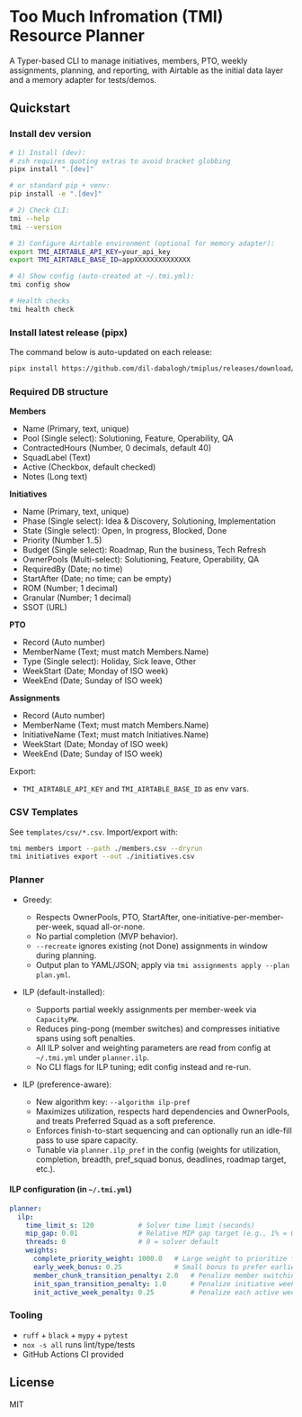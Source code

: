 # Too Much Infromation (TMI) Resource Planner

A Typer-based CLI to manage initiatives, members, PTO, weekly assignments, planning, and reporting,
with Airtable as the initial data layer and a memory adapter for tests/demos.

## Quickstart

### Install dev version

```bash
# 1) Install (dev):
# zsh requires quoting extras to avoid bracket globbing
pipx install ".[dev]"

# or standard pip + venv:
pip install -e ".[dev]"

# 2) Check CLI:
tmi --help
tmi --version

# 3) Configure Airtable environment (optional for memory adapter):
export TMI_AIRTABLE_API_KEY=your_api_key
export TMI_AIRTABLE_BASE_ID=appXXXXXXXXXXXXXX

# 4) Show config (auto-created at ~/.tmi.yml):
tmi config show

# Health checks
tmi health check
```

### Install latest release (pipx)

The command below is auto-updated on each release:

<!-- INSTALL_LATEST_START -->
```bash
pipx install https://github.com/dil-dabalogh/tmiplus/releases/download/v0.0.5/tmiplus-0.0.5-py3-none-any.whl
```
<!-- INSTALL_LATEST_END -->


### Required DB structure

**Members**
- Name (Primary, text, unique)
- Pool (Single select): Solutioning, Feature, Operability, QA
- ContractedHours (Number, 0 decimals, default 40)
- SquadLabel (Text)
- Active (Checkbox, default checked)
- Notes (Long text)

**Initiatives**
- Name (Primary, text, unique)
- Phase (Single select): Idea & Discovery, Solutioning, Implementation
- State (Single select): Open, In progress, Blocked, Done
- Priority (Number 1..5)
- Budget (Single select): Roadmap, Run the business, Tech Refresh
- OwnerPools (Multi-select): Solutioning, Feature, Operability, QA
- RequiredBy (Date; no time)
- StartAfter (Date; no time; can be empty)
- ROM (Number; 1 decimal)
- Granular (Number; 1 decimal)
- SSOT (URL)

**PTO**
- Record (Auto number)
- MemberName (Text; must match Members.Name)
- Type (Single select): Holiday, Sick leave, Other
- WeekStart (Date; Monday of ISO week)
- WeekEnd (Date; Sunday of ISO week)

**Assignments**
- Record (Auto number)
- MemberName (Text; must match Members.Name)
- InitiativeName (Text; must match Initiatives.Name)
- WeekStart (Date; Monday of ISO week)
- WeekEnd (Date; Sunday of ISO week)

Export:
- `TMI_AIRTABLE_API_KEY` and `TMI_AIRTABLE_BASE_ID` as env vars.

### CSV Templates

See `templates/csv/*.csv`. Import/export with:
```bash
tmi members import --path ./members.csv --dryrun
tmi initiatives export --out ./initiatives.csv
```

### Planner

- Greedy:
  - Respects OwnerPools, PTO, StartAfter, one-initiative-per-member-per-week, squad all-or-none.
  - No partial completion (MVP behavior).
  - `--recreate` ignores existing (not Done) assignments in window during planning.
  - Output plan to YAML/JSON; apply via `tmi assignments apply --plan plan.yml`.

- ILP (default-installed):
  - Supports partial weekly assignments per member-week via `CapacityPW`.
  - Reduces ping-pong (member switches) and compresses initiative spans using soft penalties.
  - All ILP solver and weighting parameters are read from config at `~/.tmi.yml` under `planner.ilp`.
  - No CLI flags for ILP tuning; edit config instead and re-run.

- ILP (preference-aware):
  - New algorithm key: `--algorithm ilp-pref`
  - Maximizes utilization, respects hard dependencies and OwnerPools, and treats Preferred Squad as a soft preference.
  - Enforces finish-to-start sequencing and can optionally run an idle-fill pass to use spare capacity.
  - Tunable via `planner.ilp_pref` in the config (weights for utilization, completion, breadth, pref_squad bonus, deadlines, roadmap target, etc.).

#### ILP configuration (in `~/.tmi.yml`)

```yaml
planner:
  ilp:
    time_limit_s: 120           # Solver time limit (seconds)
    mip_gap: 0.01               # Relative MIP gap target (e.g., 1% = 0.01)
    threads: 0                  # 0 = solver default
    weights:
      complete_priority_weight: 1000.0   # Large weight to prioritize fully completing higher-priority initiatives
      early_week_bonus: 0.25             # Small bonus to prefer earlier weeks
      member_chunk_transition_penalty: 2.0   # Penalize member switching between weeks (contiguity)
      init_span_transition_penalty: 1.0      # Penalize initiative week-to-week start/stop transitions
      init_active_week_penalty: 0.25         # Penalize each active week to compress initiative span
```

### Tooling

- `ruff` + `black` + `mypy` + `pytest`
- `nox -s all` runs lint/type/tests
- GitHub Actions CI provided

## License
MIT
